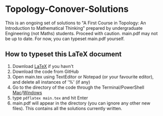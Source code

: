 # Topology-Conover-Solutions
This is an ongoing set of solutions to "A First Course in Topology: An Introduction to Mathematical Thinking" prepared by undergraduate Engineering (not Maths) students. Proceed with caution.
main.pdf may not be up to date. For now, you can typeset main.pdf yourself.

## How to typeset this LaTeX document

1. Download [LaTeX](https://www.latex-project.org/get/) if you havn't
2. Download the code from GitHub
3. Open main.tex using TextEditor or Notepad (or your favourite editor), and delete all instances of '%' (if any)
4. Go to the directory of the code through the Terminal/PowerShell [Mac](https://www.macworld.com/article/221277/command-line-navigating-files-folders-mac-terminal.html)/[Windows](https://www.onmsft.com/how-to/change-directories-command-prompt-windows-10-11)
5. type `pdflatex main.tex` and hit Enter
6. main.pdf will appear in the directory (you can ignore any other new files). This contains all the solutions currently written.
